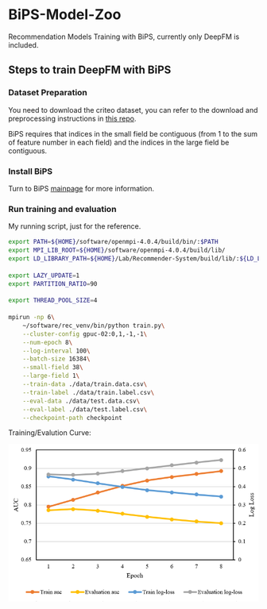 # BiPS-Model-Zoo
Recommendation Models Training with BiPS, currently only DeepFM is included.

## Steps to train DeepFM with BiPS

### Dataset Preparation

You need to download the criteo dataset, you can refer to the download and preprocessing instructions in [this repo](https://github.com/QimingZheng/Deep-Cross-Model).

BiPS requires that indices in the small field be contiguous (from 1 to the sum of feature number in each field) and the indices in the large field be contiguous.

### Install BiPS

Turn to BiPS [mainpage](https://github.com/QimingZheng/Recommender-System) for more information.

### Run training and evaluation

My running script, just for the reference.

```bash
export PATH=${HOME}/software/openmpi-4.0.4/build/bin/:$PATH
export MPI_LIB_ROOT=${HOME}/software/openmpi-4.0.4/build/lib/
export LD_LIBRARY_PATH=${HOME}/Lab/Recommender-System/build/lib/:${LD_LIBRARY_PATH}

export LAZY_UPDATE=1
export PARTITION_RATIO=90

export THREAD_POOL_SIZE=4

mpirun -np 6\
    ~/software/rec_venv/bin/python train.py\
    --cluster-config gpuc-02:0,1,-1,-1\
    --num-epoch 8\
    --log-interval 100\
    --batch-size 16384\
    --small-field 38\
    --large-field 1\
    --train-data ./data/train.data.csv\
    --train-label ./data/train.label.csv\
    --eval-data ./data/test.data.csv\
    --eval-label ./data/test.label.csv\
    --checkpoint-path checkpoint
```

Training/Evalution Curve:

![image](./img/img.PNG)


